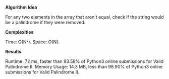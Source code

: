 **Algorithm Idea**

For any two elements in the array that aren't 
equal, check if the string would be a palindrome 
if they were removed. 

**Complexities**

Time: O(N²).
Space: O(N).

**Results**

Runtime: 72 ms, faster than 93.58% of Python3 online submissions for Valid Palindrome II.
Memory Usage: 14.3 MB, less than 98.90% of Python3 online submissions for Valid Palindrome II.
